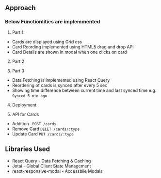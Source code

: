 
## Approach

### Below Functionlities are implemmented 
1. Part 1: 
- Cards are displayed using Grid css
- Card Reording implemented using HTML5 drag and drop API  
- Card Details are shown in modal when one clicks on card

2. Part 2

3. Part 3 
- Data Fetching is implemented using React Query 
- Reordering of cards is synced after every 5 sec
- Showing time difference between current time and last synced time e.g. `Synced 5 min ago`

4. Deployment


5. API for Cards
 - Addition  ` POST /cards` 
 - Remove Card `DELET /cards/:type`
 - Update Card `PUT /cards/:type`
 
 


## Libraries Used
- React Query - Data Fetching & Caching
- Jotai - Global Client State Management
- react-responsive-modal - Accessbile Modals

